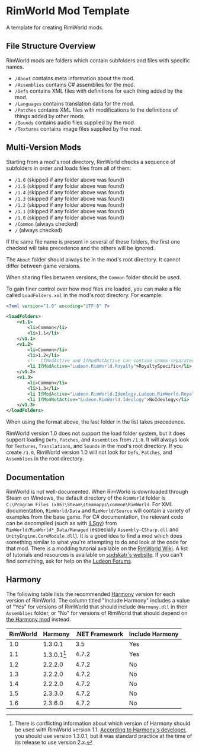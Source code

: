 # RimWorld Mod Template

A template for creating RimWorld mods.

## File Structure Overview

RimWorld mods are folders which contain subfolders and files with specific names.

- `/About` contains meta information about the mod.
- `/Assemblies` contains C# assemblies for the mod.
- `/Defs` contains XML files with definitions for each thing added by the mod.
- `/Languages` contains translation data for the mod.
- `/Patches` contains XML files with modifications to the definitions of things added by other mods.
- `/Sounds` contains audio files supplied by the mod.
- `/Textures` contains image files supplied by the mod.

## Multi-Version Mods

Starting from a mod's root directory, RimWorld checks a sequence of subfolders in order and loads files from all of them:

- `/1.6` (skipped if any folder above was found)
- `/1.5` (skipped if any folder above was found)
- `/1.4` (skipped if any folder above was found)
- `/1.3` (skipped if any folder above was found)
- `/1.2` (skipped if any folder above was found)
- `/1.1` (skipped if any folder above was found)
- `/1.0` (skipped if any folder above was found)
- `/Common` (always checked)
- `/` (always checked)

If the same file name is present in several of these folders, the first one checked will take precedence and the others will be ignored.

The `About` folder should always be in the mod's root directory. It cannot differ between game versions.

When sharing files between versions, the `Common` folder should be used.

To gain finer control over how mod files are loaded, you can make a file called `LoadFolders.xml` in the mod's root directory. For example:

```xml
<?xml version="1.0" encoding="UTF-8" ?>

<loadFolders>
	<v1.1>
		<li>Common</li>
		<li>1.1</li>
	</v1.1>
	<v1.2>
		<li>Common</li>
		<li>1.2</li>
		<!-- IfModActive and IfModNotActive can contain comma-separated (treated like an OR operator) package IDs of mods. The folder will only be loaded if the condition is met. -->
		<li IfModActive="Ludeon.RimWorld.Royalty">RoyaltySpecific</li>
	</v1.2>
	<v1.3>
		<li>Common</li>
		<li>1.3</li>
		<li IfModActive="Ludeon.RimWorld.Ideology,Ludeon.RimWorld.Royalty">AnyExpansions</li>
		<li IfModNotActive="Ludeon.RimWorld.Ideology">NoIdeology</li>
	</v1.3>
</loadFolders>
```

When using the format above, the last folder in the list takes precedence.

RimWorld version 1.0 does not support the load folder system, but it does support loading `Defs`, `Patches`, and `Assemblies` from `/1.0`. It will always look for `Textures`, `Translations`, and `Sounds` in the mod's root directory. If you create `/1.0`, RimWorld version 1.0 will not look for `Defs`, `Patches`, and `Assemblies` in the root directory.

## Documentation

RimWorld is not well-documented. When RimWorld is downloaded through Steam on Windows, the default directory of the `RimWorld` folder is `C:\Program Files (x86)\Steam\steamapps\common\RimWorld`. For XML documentation, `RimWorld/Data` and `RimWorld/Source` will contain a variety of examples from the base game. For C# documentation, the relevant code can be decompiled (such as with [ILSpy](https://github.com/icsharpcode/ILSpy)) from `RimWorld/RimWorld*_Data/Managed` (especially `Assembly-CSharp.dll` and `UnityEngine.CoreModule.dll`). It is a good idea to find a mod which does something similar to what you're attempting to do and look at the code for that mod. There is a modding tutorial available on the [RimWorld Wiki](https://rimworldwiki.com/wiki/Modding). A list of tutorials and resources is available on [spdskatr's website](https://spdskatr.github.io/RWModdingResources/). If you can't find something, ask for help on the [Ludeon Forums](https://ludeon.com/forums/).

## Harmony

The following table lists the recommended [Harmony](https://github.com/pardeike/Harmony) version for each version of RimWorld. The column titled "Include Harmony" includes a value of "Yes" for versions of RimWorld that should include `0Harmony.dll` in their `Assemblies` folder, or "No" for versions of RimWorld that should depend on [the Harmony mod](https://github.com/pardeike/HarmonyRimWorld) instead.

| RimWorld | Harmony     | .NET Framework | Include Harmony |
| -------- | ----------- | -------------- | --------------- |
| 1.0      | 1.3.0.1     | 3.5            | Yes             |
| 1.1      | 1.3.0.1[^1] | 4.7.2          | Yes             |
| 1.2      | 2.2.2.0     | 4.7.2          | No              |
| 1.3      | 2.2.2.0     | 4.7.2          | No              |
| 1.4      | 2.2.2.0     | 4.7.2          | No              |
| 1.5      | 2.3.3.0     | 4.7.2          | No              |
| 1.6      | 2.3.6.0     | 4.7.2          | No              |

[^1]: There is conflicting information about which version of Harmony should be used with RimWorld version 1.1. [According to Harmony's developer](https://github.com/pardeike/HarmonyRimWorld/issues/39), you should use version 1.3.0.1, but it was standard practice at the time of its release to use version 2.x.
